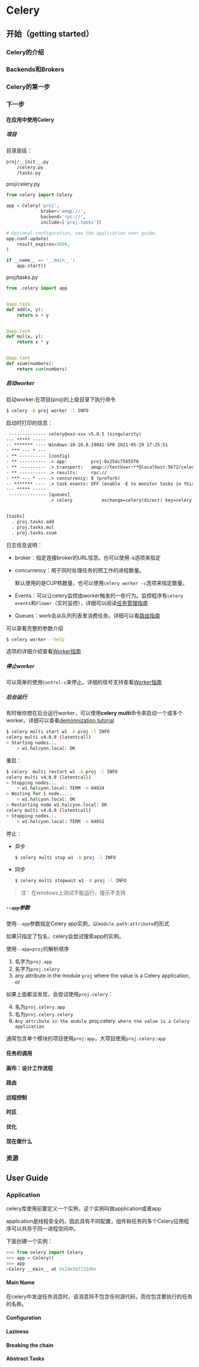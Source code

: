 # Celery

## 开始（getting started）

### Celery的介绍

### Backends和Brokers

### Celery的第一步

### 下一步

#### 在应用中使用Celery

##### 项目

目录层级：

```txt
proj/__init__.py
	/celery.py
	/tasks.py
```

proj/celery.py

```python
from celery import Celery

app = Celery('proj',
             broker='amqp://',
             backend='rpc://',
             include=['proj.tasks'])

# Optional configuration, see the application user guide.
app.conf.update(
    result_expires=3600,
)

if __name__ == '__main__':
    app.start()
```

proj/tasks.py

```python
from .celery import app


@app.task
def add(x, y):
    return x + y


@app.task
def mul(x, y):
    return x * y


@app.task
def xsum(numbers):
    return sum(numbers)
```

##### 启动worker

启动worker:在项目(proj)的上级目录下执行命令

```bash
$ celery -A proj worker -l INFO
```

启动时打印的信息：

```txt
 -------------- celery@xxx-xxx v5.0.5 (singularity)
--- ***** -----
-- ******* ---- Windows-10-10.0.19041-SP0 2021-05-29 17:25:51
- *** --- * ---
- ** ---------- [config]
- ** ---------- .> app:         proj:0x25dc75655f8
- ** ---------- .> transport:   amqp://testUser:**@localhost:5672/celery
- ** ---------- .> results:     rpc://
- *** --- * --- .> concurrency: 8 (prefork)
-- ******* ---- .> task events: OFF (enable -E to monitor tasks in this worker)
--- ***** -----
 -------------- [queues]
                .> celery           exchange=celery(direct) key=celery


[tasks]
  . proj.tasks.add
  . proj.tasks.mul
  . proj.tasks.xsum
```

日志信息说明：

* broker：指定连接broker的URL信息。也可以使用`-b`选项来指定

* concurrency：用于同时处理任务的预工作的进程数量。

  默认使用的是CUP核数量，也可以使用`celery worker -c`选项来指定数量。

* Events：可以让celery监控由worker触发的一些行为。监控程序有`celery events`和`Flower`（实时监控），详细可以阅读[任务管理指南](https://docs.celeryproject.org/en/stable/userguide/monitoring.html#guide-monitoring)

* Queues：work会从队列列表里消费任务。详细可以看[路由指南](https://docs.celeryproject.org/en/stable/userguide/routing.html#guide-routing)

可以查看完整的参数介绍

```bash
$ celery worker --help
```

选项的详细介绍查看[Worker指南](https://docs.celeryproject.org/en/stable/userguide/workers.html#guide-workers)

##### 停止worker

可以简单的使用`Control-c`来停止。详细的信号支持查看[Worker指南](https://docs.celeryproject.org/en/stable/userguide/workers.html#guide-workers)

##### 后台运行

有时候你想在后台运行worker，可以使用**celery multi**命令来启动一个或多个worker。详细可以查看[demonnization tutorial](https://docs.celeryproject.org/en/stable/userguide/daemonizing.html#daemonizing)

```bash
$ celery multi start w1 -A proj -l INFO
celery multi v4.0.0 (latentcall)
> Starting nodes...
    > w1.halcyon.local: OK
```

重启：

```bash
$ celery  multi restart w1 -A proj -l INFO
celery multi v4.0.0 (latentcall)
> Stopping nodes...
    > w1.halcyon.local: TERM -> 64024
> Waiting for 1 node.....
    > w1.halcyon.local: OK
> Restarting node w1.halcyon.local: OK
celery multi v4.0.0 (latentcall)
> Stopping nodes...
    > w1.halcyon.local: TERM -> 64052
```

停止：

* 异步

    ```bash
    $ celery multi stop w1 -A proj -l INFO
    ```

* 同步

  ```bash
  $ celery multi stopwait w1 -A proj -l INFO
  ```


> 注：在windows上测试不能运行，提示不支持

##### `--app`参数

使用`--app`参数指定Celery app实例，以`module.path:attribute`的形式

如果只指定了包名，celery会尝试搜索app的实例。

使用`--app=proj`的解析顺序

1. 名字为`proj.app`
2. 名字为`proj.celery`
3. any attribute in the module `proj` where the value is a Celery application, or

如果上面都没发现，会尝试使用`proj.celery`：

4. 名为`proj.celery.app`
5. 名为`proj.celery.celery`
6. `Any attribute in the module `proj.celery` where the value is a Celery application`

通常包含单个模块的项目使用`proj:app`，大项目使用`proj.celery:app`

#### 任务的调用

#### 画布：设计工作流程

#### 路由

#### 远程控制

#### 时区

#### 优化

#### 现在做什么





### 资源



## User Guide

### Application

celery库使用前要定义一个实例，这个实例叫做application或者app

application是线程安全的，因此具有不同配置，组件和任务的多个Celery应用程序可以共存于同一进程空间中。

下面创建一个实例：

```python
>>> from celery import Celery
>>> app = Celery()
>>> app
<Celery __main__ at 0x1de3df731d0>
```

#### Main Name

在celery中发送任务消息时，该消息将不包含任何源代码，而仅包含要执行的任务的名称。

#### Configuration

#### Laziness

#### Breaking the chain

#### Abstract Tasks

